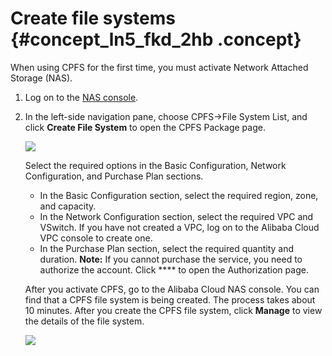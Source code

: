 # Create file systems {#concept_ln5_fkd_2hb .concept}

When using CPFS for the first time, you must activate Network Attached Storage \(NAS\).

1.  Log on to the [NAS console](https://nas.console.aliyun.com/).
2.  In the left-side navigation pane, choose CPFS-\>File System List, and click **Create File System** to open the CPFS Package page.

    ![](http://static-aliyun-doc.oss-cn-hangzhou.aliyuncs.com/assets/img/147758/155719931541301_en-US.png)

    Select the required options in the Basic Configuration, Network Configuration, and Purchase Plan sections.

    -   In the Basic Configuration section, select the required region, zone, and capacity.
    -   In the Network Configuration section, select the required VPC and VSwitch. If you have not created a VPC, log on to the Alibaba Cloud VPC console to create one.
    -   In the Purchase Plan section, select the required quantity and duration.
    **Note:** If you cannot purchase the service, you need to authorize the account. Click **** to open the Authorization page.

    After you activate CPFS, go to the Alibaba Cloud NAS console. You can find that a CPFS file system is being created. The process takes about 10 minutes. After you create the CPFS file system, click **Manage** to view the details of the file system.

    ![](http://static-aliyun-doc.oss-cn-hangzhou.aliyuncs.com/assets/img/147758/155719931541309_en-US.png)


